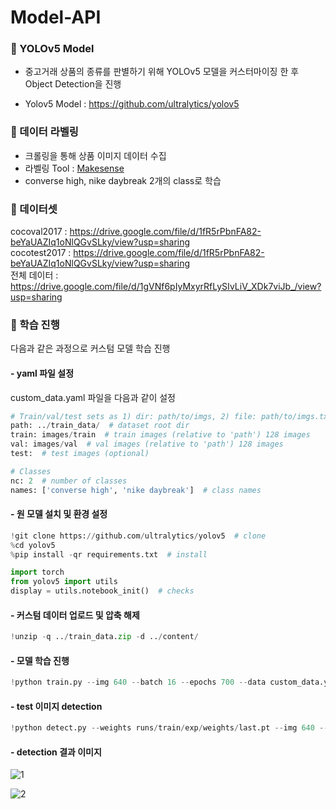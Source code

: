 # Model-API

### 📌 YOLOv5 Model

- 중고거래 상품의 종류를 판별하기 위해 YOLOv5 모델을 커스터마이징 한 후 Object Detection을 진행

- Yolov5 Model : https://github.com/ultralytics/yolov5 



### 📌 데이터 라벨링

- 크롤링을 통해 상품 이미지 데이터 수집
- 라벨링 Tool : [Makesense](https://www.makesense.ai/)
- converse high, nike daybreak 2개의 class로 학습


### 📌 데이터셋 

cocoval2017 : https://drive.google.com/file/d/1fR5rPbnFA82-beYaUAZIq1oNlQGvSLky/view?usp=sharing <br>
cocotest2017 : https://drive.google.com/file/d/1fR5rPbnFA82-beYaUAZIq1oNlQGvSLky/view?usp=sharing <br>
전체 데이터 : https://drive.google.com/file/d/1gVNf6pIyMxyrRfLySIvLiV_XDk7viJb_/view?usp=sharing

### 📌 학습 진행

다음과 같은 과정으로 커스텀 모델 학습 진행

#### - yaml 파일 설정

custom_data.yaml 파일을 다음과 같이 설정
```python
# Train/val/test sets as 1) dir: path/to/imgs, 2) file: path/to/imgs.txt, or 3) list: [path/to/imgs1, path/to/imgs2, ..]
path: ../train_data/  # dataset root dir
train: images/train  # train images (relative to 'path') 128 images
val: images/val  # val images (relative to 'path') 128 images
test:  # test images (optional)

# Classes
nc: 2  # number of classes
names: ['converse high', 'nike daybreak']  # class names
```

#### - 원 모델 설치 및 환경 설정
```python
!git clone https://github.com/ultralytics/yolov5  # clone
%cd yolov5
%pip install -qr requirements.txt  # install

import torch
from yolov5 import utils
display = utils.notebook_init()  # checks
```
#### - 커스텀 데이터 업로드 및 압축 해제
```python
!unzip -q ../train_data.zip -d ../content/
```

#### - 모델 학습 진행
```python
!python train.py --img 640 --batch 16 --epochs 700 --data custom_data.yaml --weights yolov5s.pt --cache
```

#### - test 이미지 detection
```python
!python detect.py --weights runs/train/exp/weights/last.pt --img 640 --conf 0.35 --source ../test/
```

#### - detection 결과 이미지

![1](https://i.postimg.cc/wv3qNrgZ/1-r.jpg)

![2](https://i.postimg.cc/v8g9Fqf0/2-r.png)


